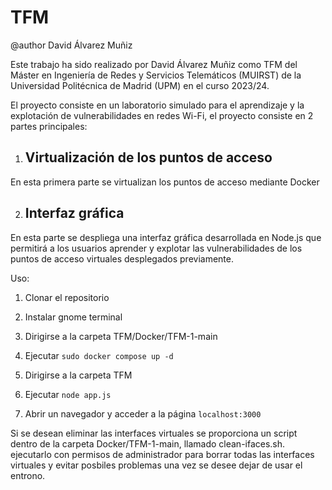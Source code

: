 # TFM

@author David Álvarez Muñiz

Este trabajo ha sido realizado por David Álvarez Muñiz como TFM del Máster en Ingeniería de Redes y Servicios Telemáticos (MUIRST) de la Universidad Politécnica de Madrid (UPM) en el curso 2023/24.

El proyecto consiste en un laboratorio simulado para el aprendizaje y la explotación de vulnerabilidades en redes Wi-Fi, el proyecto consiste en 2 partes principales:

1. ## Virtualización de los puntos de acceso

En esta primera parte se virtualizan los puntos de acceso mediante Docker

2. ## Interfaz gráfica

En esta parte se despliega una interfaz gráfica desarrollada en Node.js que permitirá a los usuarios aprender y explotar las vulnerabilidades de los puntos de acceso virtuales desplegados previamente.

Uso:

1. Clonar el repositorio

2. Instalar gnome terminal

3. Dirigirse a la carpeta TFM/Docker/TFM-1-main

4. Ejecutar ```sudo docker compose up -d```

5. Dirigirse a la carpeta TFM

6. Ejecutar ```node app.js```

7. Abrir un navegador y acceder a la página ```localhost:3000```


Si se desean eliminar las interfaces virtuales se proporciona un script dentro de la carpeta Docker/TFM-1-main, llamado clean-ifaces.sh. ejecutarlo con permisos de administrador para borrar todas las interfaces virtuales y evitar posbiles problemas una vez se desee dejar de usar el entrono.
